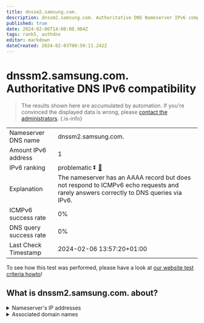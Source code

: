 ```yaml
---
title: dnssm2.samsung.com.
description: dnssm2.samsung.com. Authoritative DNS Nameserver IPv6 compatibility
published: true
date: 2024-02-06T14:08:08.904Z
tags: rank5, authdns
editor: markdown
dateCreated: 2024-02-03T00:50:11.242Z
---
```


# dnssm2.samsung.com. Authoritative DNS IPv6 compatibility

> The results shown here are accumulated by automation. If you're convinced the displayed data is wrong, please [contact the administrators](/howto/chat). 
{.is-info}




|   |   |
| - | - |
| Nameserver DNS name | dnssm2.samsung.com.
| Amount IPv6 address | 1
| IPv6 ranking | problematic :arrow_double_down: [🔗](/howto/ranking) |
| Explanation | The nameserver has an AAAA record but does not respond to ICMPv6 echo requests and rarely answers correctly to DNS queries via IPv6. |
| ICMPv6 success rate | 0%|
| DNS query success rate | 0% |
| Last Check Timestamp | 2024-02-06 13:57:20+01:00 |

To see how this test was performed, please have a look at [our website test criteria howto](/howto/testcriteria/authdns)!


## What is dnssm2.samsung.com. about?




<details>
<summary>Nameserver's IP addresses</summary>

2001:330:a:300b:112:107:53:58

</details>



<details>
<summary>Associated domain names</summary>

www.samsung.com

</details>
